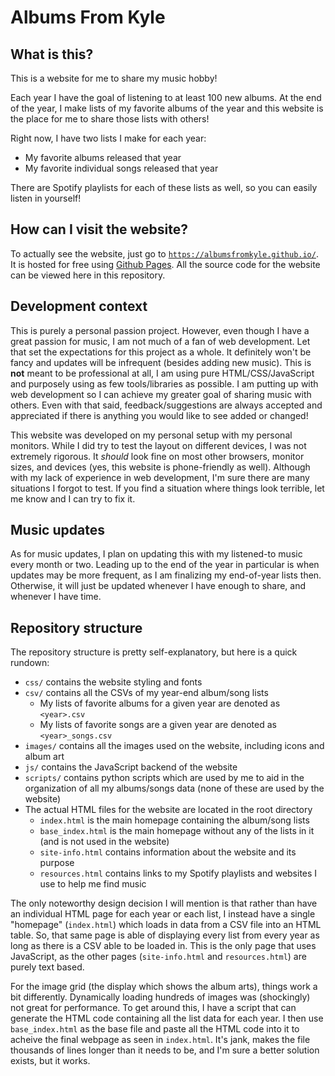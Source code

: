 # Albums From Kyle

## What is this?
This is a website for me to share my music hobby! 

Each year I have the goal of listening to at least 100 new albums. 
At the end of the year, I make lists of my favorite albums of the year and this website is the place for me to share those lists with others!

Right now, I have two lists I make for each year: 
* My favorite albums released that year
* My favorite individual songs released that year

There are Spotify playlists for each of these lists as well, so you can easily listen in yourself!


## How can I visit the website?
To actually see the website, just go to [`https://albumsfromkyle.github.io/`](https://albumsfromkyle.github.io/). It is hosted for free using [Github Pages](https://pages.github.com/). All the source code for the website can be viewed here in this repository.


## Development context
This is purely a personal passion project. However, even though I have a great passion for music, I am not much of a fan of web development.
Let that set the expectations for this project as a whole. It definitely won't be fancy and updates will be infrequent (besides adding new music).
This is **not** meant to be professional at all, I am using pure HTML/CSS/JavaScript and purposely using as few tools/libraries as possible.
I am putting up with web development so I can achieve my greater goal of sharing music with others.
Even with that said, feedback/suggestions are always accepted and appreciated if there is anything you would like to see added or changed!

This website was developed on my personal setup with my personal monitors. While I did try to test the layout on different devices, I was not extremely rigorous. It *should* look fine on most other browsers, monitor sizes, and devices (yes, this website is phone-friendly as well). Although with my lack of experience in web development, I'm sure there are many situations I forgot to test. If you find a situation where things look terrible, let me know and I can try to fix it.


## Music updates
As for music updates, I plan on updating this with my listened-to music every month or two.
Leading up to the end of the year in particular is when updates may be more frequent, as I am finalizing my end-of-year lists then.
Otherwise, it will just be updated whenever I have enough to share, and whenever I have time.


## Repository structure
The repository structure is pretty self-explanatory, but here is a quick rundown:
* `css/` contains the website styling and fonts
* `csv/` contains all the CSVs of my year-end album/song lists
    - My lists of favorite albums for a given year are denoted as `<year>.csv`
    - My lists of favorite songs are a given year are denoted as `<year>_songs.csv`
* `images/` contains all the images used on the website, including icons and album art
* `js/` contains the JavaScript backend of the website
* `scripts/` contains python scripts which are used by me to aid in the organization of all my albums/songs data (none of these are used by the website)
* The actual HTML files for the website are located in the root directory
    - `index.html` is the main homepage containing the album/song lists
    - `base_index.html` is the main homepage without any of the lists in it (and is not used in the website)
    - `site-info.html` contains information about the website and its purpose
    - `resources.html` contains links to my Spotify playlists and websites I use to help me find music

The only noteworthy design decision I will mention is that rather than have an individual HTML page for each year or each list, I instead have a single "homepage" (`index.html`) which loads in data from a CSV file into an HTML table. So, that same page is able of displaying every list from every year as long as there is a CSV able to be loaded in. This is the only page that uses JavaScript, as the other pages (`site-info.html` and `resources.html`) are purely text based.

For the image grid (the display which shows the album arts), things work a bit differently. Dynamically loading hundreds of images was (shockingly) not great for performance. To get around this, I have a script that can generate the HTML code containing all the list data for each year. I then use `base_index.html` as the base file and paste all the HTML code into it to acheive the final webpage as seen in `index.html`. It's jank, makes the file thousands of lines longer than it needs to be, and I'm sure a better solution exists, but it works.
